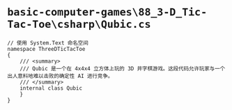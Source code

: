 # `basic-computer-games\88_3-D_Tic-Tac-Toe\csharp\Qubic.cs`

```
// 使用 System.Text 命名空间
namespace ThreeDTicTacToe
{
    /// <summary>
    /// Qubic 是一个在 4x4x4 立方体上玩的 3D 井字棋游戏。这段代码允许玩家与一个出人意料地难以击败的确定性 AI 进行竞争。
    /// </summary>
    internal class Qubic
    }
}
```
